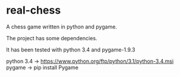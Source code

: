 # real-chess

A chess game written in python and pygame.

The project has some dependencies.

It has been tested with python 3.4 and pygame-1.9.3

python 3.4 -> https://www.python.org/ftp/python/3.1/python-3.4.msi
pygame -> pip install Pygame
